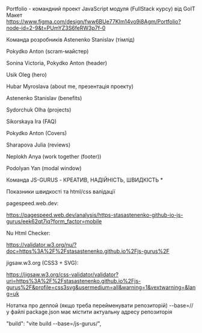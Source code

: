 Portfolio - командний проект JavaScript модуля (FullStack курсу) від GoIT Макет
https://www.figma.com/design/fww6BUe77KIm14vo9i8Agm/Portfolio?node-id=2-9&t=PUmYZ3S6feRW3p7f-0

Команда розробників Astenenko Stanislav (тімлід)

Pokydko Anton (scram-майстер)

Sonina Victoria, Pokydko Anton (header)

Usik Oleg (hero)

Hubar Myroslava (about me, презентація проекту)

Astenenko Stanislav (benefits)

Sydorchuk Olha (projects)

Sikorskaya Ira (FAQ)

Pokydko Anton (Covers)

Sharapova Julia (reviews)

Neplokh Anya (work together (footer))

Podolyan Yan (modal window)

Команда JS-GURUS - КРЕАТИВ, НАДІЙНІСТЬ, ШВИДКІСТЬ \*

Показники швидкості та html/css валідації

pagespeed.web.dev:

https://pagespeed.web.dev/analysis/https-stasastenenko-github-io-js-gurus/eek62qt7iq?form_factor=mobile

Nu Html Checker:

https://validator.w3.org/nu/?doc=https%3A%2F%2Fstasastenenko.github.io%2Fjs-gurus%2F

jigsaw.w3.org (CSS3 + SVG):

https://jigsaw.w3.org/css-validator/validator?uri=https%3A%2F%2Fstasastenenko.github.io%2Fjs-gurus%2F&profile=css3svg&usermedium=all&warning=1&vextwarning=&lang=uk

Нотатка про деплой (якщо треба перейменувати репозиторій) --base=/<REPO>/ у
файлі package.json має містити актуальну адресу репозиторія

"build": "vite build --base=/js-gurus/",
